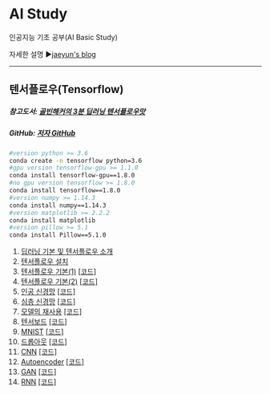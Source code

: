 # AI Study
인공지능 기초 공부(AI Basic Study)

자세한 설명
▶[jaeyun's blog](https://blog.naver.com/jaeyoon_95)

- - -
## 텐서플로우(Tensorflow)
##### 참고도서: [골빈해커의 3분 딥러닝 텐서플로우맛](https://book.naver.com/bookdb/book_detail.nhn?bid=12556028)
##### GitHub: [저자 GitHub](https://github.com/golbin/TensorFlow-Tutorials)
```sh
#version python >= 3.6
conda create -n tensorflow python=3.6
#gpu version tensorflow-gpu >= 1.1.0
conda install tensorflow-gpu==1.8.0
#no gpu version tensorflow >= 1.8.0
conda install tensorflow==1.8.0
#version numpy >= 1.14.3
conda install numpy==1.14.3
#version matplotlib >= 2.2.2
conda install matplotlib
#version pillow >= 5.1
conda install Pillow==5.1.0
```
1. [딥러닝 기본 및 텐서플로우 소개](https://blog.naver.com/jaeyoon_95/221373731328)
2. [텐서플로우 설치](https://blog.naver.com/jaeyoon_95/221374199845)
3. [텐서플로우 기본(1)](https://blog.naver.com/jaeyoon_95/221374793748)  [[코드]](https://github.com/jaeyun95/AI-Study/blob/master/tensorflow/example01.py)
4. [텐서플로우 기본(2)](https://blog.naver.com/jaeyoon_95/221376043255)  [[코드]](https://github.com/jaeyun95/AI-Study/blob/master/tensorflow/example02.py)
5. [인공 신경망](https://blog.naver.com/jaeyoon_95/221377330087)  [[코드]](https://github.com/jaeyun95/AI-Study/blob/master/tensorflow/example03.py)
6. [심층 신경망](https://blog.naver.com/jaeyoon_95/221381988380)  [[코드]](https://github.com/jaeyun95/AI-Study/blob/master/tensorflow/example04.py)
7. [모델의 재사용](https://blog.naver.com/jaeyoon_95/221396403592)  [[코드]](https://github.com/jaeyun95/AI-Study/blob/master/tensorflow/example05.py)
8. [텐서보드](https://blog.naver.com/jaeyoon_95/221410816681)  [[코드]](https://github.com/jaeyun95/AI-Study/blob/master/tensorflow/example06.py)
9. [MNIST](https://blog.naver.com/jaeyoon_95/221410977141)  [[코드]](https://github.com/jaeyun95/AI-Study/blob/master/tensorflow/example07.py)
10. [드롭아웃](https://blog.naver.com/jaeyoon_95/221410991555)  [[코드]](https://github.com/jaeyun95/AI-Study/blob/master/tensorflow/example08.py)
11. [CNN](https://blog.naver.com/jaeyoon_95/221441121069)  [[코드]](https://github.com/jaeyun95/AI-Study/blob/master/tensorflow/example09.py)
12. [Autoencoder](https://blog.naver.com/jaeyoon_95/221646882133)  [[코드]](https://github.com/jaeyun95/AI-Study/blob/master/tensorflow/example10.py)
13. [GAN](https://blog.naver.com/jaeyoon_95/221709968464)  [[코드]](https://github.com/jaeyun95/AI-Study/blob/master/tensorflow/example11.py)
14. [RNN](https://blog.naver.com/jaeyoon_95/221952661160)  [[코드]](https://github.com/jaeyun95/AI-Study/blob/master/tensorflow/example12.py)
